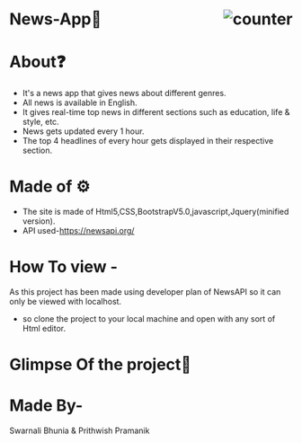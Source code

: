 # News-App📰<img src="https://img.shields.io/website?down_color=red&style=for-the-badge&url=https://prithwishpramanik.github.io/News-App" alt="counter" align="right"/>
# About❓
- It's a news app that gives news about different genres.
- All news is available in English.
- It gives real-time top news in different sections such as education, life & style, etc.
- News gets updated every 1 hour.
- The top 4 headlines of every hour gets displayed in their respective section.
# Made of ⚙
- The site is made of Html5,CSS,BootstrapV5.0,javascript,Jquery(minified version).
- API used-https://newsapi.org/
# How To view -
As this project has been made using developer plan of NewsAPI so it can only be viewed with localhost.
- so clone the project to your local machine and open with any sort of Html editor.
# Glimpse Of the project📸
# Made By-
Swarnali Bhunia & Prithwish Pramanik
